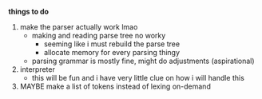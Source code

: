 __things to do__
1) make the parser actually work lmao
    - making and reading parse tree no worky
        - seeming like i must rebuild the parse tree
        - allocate memory for every parsing thingy
    - parsing grammar is mostly fine, might do adjustments (aspirational)
2) interpreter
    - this will be fun and i have very little clue on how i will handle this
3) MAYBE make a list of tokens instead of lexing on-demand